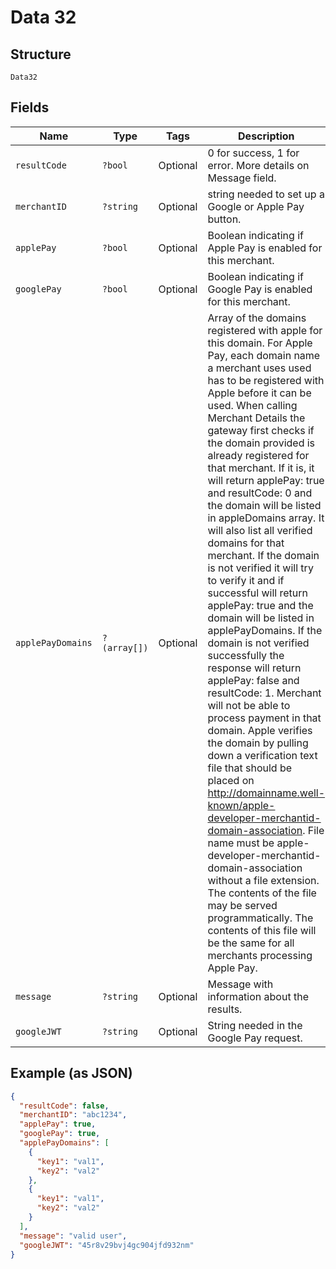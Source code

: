 
# Data 32

## Structure

`Data32`

## Fields

| Name | Type | Tags | Description | Getter | Setter |
|  --- | --- | --- | --- | --- | --- |
| `resultCode` | `?bool` | Optional | 0 for success, 1 for error. More details on Message field. | getResultCode(): ?bool | setResultCode(?bool resultCode): void |
| `merchantID` | `?string` | Optional | string needed to set up a Google or Apple Pay button. | getMerchantID(): ?string | setMerchantID(?string merchantID): void |
| `applePay` | `?bool` | Optional | Boolean indicating if Apple Pay is enabled for this merchant. | getApplePay(): ?bool | setApplePay(?bool applePay): void |
| `googlePay` | `?bool` | Optional | Boolean indicating if Google Pay is enabled for this merchant. | getGooglePay(): ?bool | setGooglePay(?bool googlePay): void |
| `applePayDomains` | `?(array[])` | Optional | Array of the domains registered with apple for this domain.  For Apple Pay, each domain name a merchant uses used has to be registered with Apple before it can be used.  When calling Merchant Details the gateway first checks if the domain provided is already registered for that merchant. If it is, it will return applePay: true and resultCode: 0 and the domain will be listed in appleDomains array.  It will also list all verified domains for that merchant.  If the domain is not verified it will try to verify it and if successful will return applePay: true and the domain will be listed in applePayDomains.  If the domain is not verified successfully the response will return applePay: false and resultCode: 1. Merchant will not be able to process payment in that domain.  Apple verifies the domain by pulling down a verification text file that should be placed on http://domainname.well-known/apple-developer-merchantid-domain-association.  File name must be apple-developer-merchantid-domain-association without a file extension. The contents of the file may be served programmatically. The contents of this file will be the same for all merchants processing Apple Pay. | getApplePayDomains(): ?array | setApplePayDomains(?array applePayDomains): void |
| `message` | `?string` | Optional | Message with information about the results. | getMessage(): ?string | setMessage(?string message): void |
| `googleJWT` | `?string` | Optional | String needed in the Google Pay request. | getGoogleJWT(): ?string | setGoogleJWT(?string googleJWT): void |

## Example (as JSON)

```json
{
  "resultCode": false,
  "merchantID": "abc1234",
  "applePay": true,
  "googlePay": true,
  "applePayDomains": [
    {
      "key1": "val1",
      "key2": "val2"
    },
    {
      "key1": "val1",
      "key2": "val2"
    }
  ],
  "message": "valid user",
  "googleJWT": "45r8v29bvj4gc904jfd932nm"
}
```

